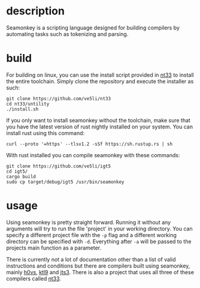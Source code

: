 # description
Seamonkey is a scripting language designed for building compilers by automating tasks such as tokenizing and parsing.

# build
For building on linux, you can use the install script provided in [nt33](https://github.com/ve5li/nt33) to install the entire toolchain. Simply clone the repository and execute the installer as such:
```
git clone https://github.com/ve5li/nt33
cd nt33/untility
./install.sh
```

If you only want to install seamonkey without the toolchain, make sure that you have the latest version of rust nightly installed on your system. You can install rust using this command:
```
curl --proto '=https' --tlsv1.2 -sSf https://sh.rustup.rs | sh
```
With rust installed you can compile seamonkey with these commands:
```
git clone https://github.com/ve5li/igt5
cd igt5/
cargo build
sudo cp target/debug/igt5 /usr/bin/seamonkey
```

# usage
Using seamonkey is pretty straight forward. Running it without any arguments will try to run the file 'project' in your working directory.
You can specify a different project file with the ```-p``` flag and a different working directory can be specified with ```-d```.
Everything after ```-a``` will be passed to the projects main function as a parameter.

There is currently not a lot of documentation other than a list of valid instructions and conditions but there are compilers built using seamonkey, mainly [h0vs](https://github.com/ve5li/h0vs), [ktl9](https://github.com/ve5li/ktl9) and [jts3](https://github.com/ve5li/jts3).
There is also a project that uses all three of these compilers called [nt33](https://github.com/ve5li/nt33).
